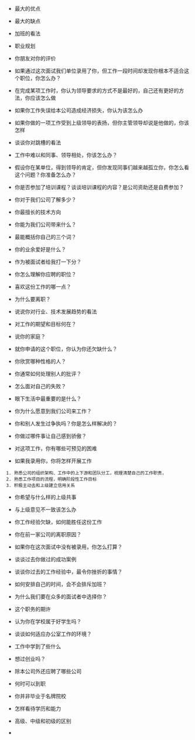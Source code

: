 * 最大的优点

* 最大的缺点

* 加班的看法

* 职业规划

* 你朋友对你的评价

* 如果通过这次面试我们单位录用了你，但工作一段时间却发现你根本不适合这个职位，你怎么办？

* 在完成某项工作时，你认为领导要求的方式不是最好的，自己还有更好的方法，你应该怎么做

* 如果你工作失误给本公司造成经济损失，你认为该怎么办

* 如果你做的一项工作受到上级领导的表扬，但你主管领导却说是他做的，你该怎样

* 谈谈你对跳槽的看法

* 工作中难以和同事、领导相处，你该怎么办？

* 假设你在某单位，得到领导的肯定，但你发现同事们越来越孤立你，你怎么看这个问题？你准备怎么办？

* 你是否参加了培训课程？谈谈培训课程的内容？是公司资助还是自费参加？

* 你对于我们公司了解多少？

* 你最擅长的技术方向

* 你能为我们公司带来什么？

* 最能概括你自己的三个词？

* 你的业余爱好是什么？

* 作为被面试者给我打一下分？

* 你怎么理解你应聘的职位？

* 喜欢这份工作的哪一点？

* 为什么要离职？

* 说说你对行业、技术发展趋势的看法

* 对工作的期望和目标何在？

* 说你的家庭？

* 就你申请的这个职位，你认为你还欠缺什么？

* 你欣赏哪种性格的人？

* 你通常如何处理别人的批评？

* 怎么面对自己的失败？

* 眼下生活中最重要的是什么？

* 你为什么愿意到我们公司来工作？

* 你和别人发生过争执吗？你是怎么样解决的？

* 你做过哪件事让自己感到骄傲？

* 对这项工作，你有哪些可预见的困难

* 如果我录用你，你将怎样开展工作
```
1. 熟悉公司的组织架构、工作中的上下游和团队分工，梳理清楚自己的工作职责，
2. 熟悉工作项目的流程，明确阶段性工作目标
3. 积极主动去和上级建立信用关系
```

* 你希望与什么样的上级共事

* 与上级意见不一致该怎么办

* 你工作经验欠缺，如何能胜任这份工作

* 你在前一家公司的离职原因？

* 如果你在这次面试中没有被录用，你怎么打算？

* 谈谈过去你做过的成功案例

* 谈谈你过去的工作经验中，最令你挫折的事情？

* 如何安排自己的时间，会不会排斥加班？

* 为什么我们要在众多的面试者中选择你？

* 这个职务的期许

* 认为你在学校属于好学生吗？

* 谈谈如何适应办公室工作的环境？

* 工作中学到了些什么

* 想过创业吗？

* 除本公司外还应聘了哪些公司

* 何时可以到职

* 你并非毕业于名牌院校

* 怎样看待学历和能力

* 高级、中级和初级的区别

* 